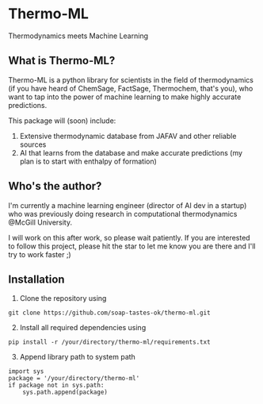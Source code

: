 # Thermo-ML
Thermodynamics meets Machine Learning

What is Thermo-ML?
---------------

Thermo-ML is a python library for scientists in the field of thermodynamics (if you have heard of ChemSage, FactSage, Thermochem, that's you), who want to tap into the power of machine learning to make highly accurate predictions.

This package will (soon) include:
1. Extensive thermodynamic database from JAFAV and other reliable sources
2. AI that learns from the database and make accurate predictions (my plan is to start with enthalpy of formation)

Who's the author?
---------------
I'm currently a machine learning engineer (director of AI dev in a startup)
who was previously doing research in computational thermodynamics @McGill University.

I will work on this after work, so please wait patiently.
If you are interested to follow this project, 
please hit the star to let me know you are there
and I'll try to work faster ;)

Installation
------------

1. Clone the repository using

`git clone https://github.com/soap-tastes-ok/thermo-ml.git`

2. Install all required dependencies using

`pip install -r /your/directory/thermo-ml/requirements.txt`

3. Append library path to system path

```
import sys
package = '/your/directory/thermo-ml'
if package not in sys.path:
    sys.path.append(package)
```
